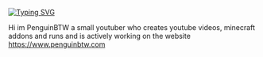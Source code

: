 [![Typing SVG](https://readme-typing-svg.demolab.com?font=Fira+Code&pause=1000&color=4440F7&background=FFFFFF00&center=true&width=435&lines=Bedrock+addon+creator;C+sharp+developer;Game+developer;Sub+to+PenguinBTW)](https://penguinbtw.com)

Hi im PenguinBTW a small youtuber who creates youtube videos, minecraft addons and runs and is actively working on the website https://www.penguinbtw.com
